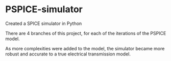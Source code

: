 # PSPICE-simulator
Created a SPICE simulator in Python


There are 4 branches of this project, for each of the iterations of the PSPICE model. 

As more complexities were added to the model, the simulator became more robust and accurate to a true electrical transmission model. 
